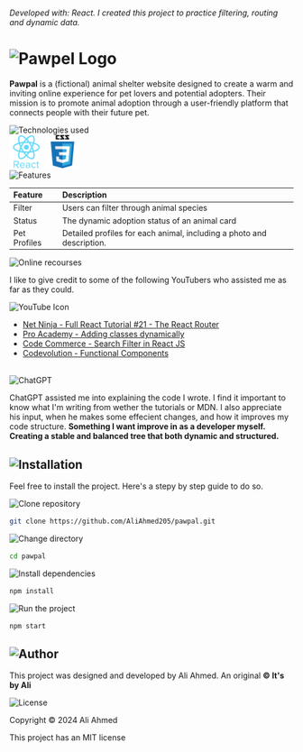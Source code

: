 <h6>Developed with: React. I created this project to practice filtering, routing and dynamic data.</h6>

# <img width="250" src="https://github.com/user-attachments/assets/713e81eb-73e5-4444-ab8c-6eca5367f8e6" alt="Pawpel Logo">

<p><b>Pawpal</b> is a (fictional) animal shelter website designed to create a warm and inviting online experience for pet lovers and potential adopters. Their mission is to promote animal adoption through a user-friendly platform that connects people with their future pet.</p>

<img src="https://github.com/user-attachments/assets/52c15c11-93de-4bf2-8865-eb4a2bf703d9" alt="Technologies used">

<div>
<img src="https://raw.githubusercontent.com/devicons/devicon/master/icons/react/react-original-wordmark.svg" alt="react" width="60" height="60"/> 
<img src="https://raw.githubusercontent.com/devicons/devicon/master/icons/css3/css3-original-wordmark.svg" alt="css3" width="60" height="60"/>
</div>

<img width="200px" src="https://github.com/user-attachments/assets/35cf0f64-c6a7-46ff-9b72-03df39b406a5" alt="Features">

| Feature | Description |
| :-- | :--- |
| Filter | Users can filter through animal species |
| Status | The dynamic adoption status of an animal card |
| Pet Profiles | Detailed profiles for each animal, including a photo and description. |

<img src="https://github.com/user-attachments/assets/5c691fce-ff7d-44c7-8f91-1d28b43a9cc2" alt="Online recourses">

<p>I like to give credit to some of the following YouTubers who assisted me as far as they could.</p>

<img width="50" src="https://github.com/user-attachments/assets/b6988824-6c91-4cb1-91bb-fabf0de05b56" alt="YouTube Icon">

* <a href="https://www.youtube.com/watch?v=aZGzwEjZrXc">Net Ninja - Full React Tutorial #21 - The React Router</a>
* <a href="https://www.youtube.com/watch?v=PAv5gEqU0fI">Pro Academy - Adding classes dynamically </a>
* <a href="https://www.youtube.com/watch?v=xAqCEBFGdYk&t=133s">Code Commerce - Search Filter in React JS</a>
* <a href="https://www.youtube.com/watch?v=Cla1WwguArA">Codevolution - Functional Components</a>
<br>
<img width="50" src="https://github.com/user-attachments/assets/ca17b26d-b03a-4814-a4ce-2f698d3c5f32" alt="ChatGPT">
<p>ChatGPT assisted me into explaining the code I wrote. I find it important to know what I'm writing from wether the tutorials or MDN. 
I also appreciate his input, when he makes some effecient changes, and how it improves my code structure. <b>Something I want improve in
as a developer myself. Creating a stable and balanced tree that both dynamic and structured.</b></p>


## <img src="https://github.com/user-attachments/assets/5a7ecc49-07ca-41c8-b241-6301015f48c0" alt="Installation">

<p>Feel free to install the project. Here's a stepy by step guide to do so.</p>

<img width="250" src="https://github.com/user-attachments/assets/583c481b-4e36-4383-b3a8-bc23e85818ee" alt="Clone repository">

```BASH
git clone https://github.com/AliAhmed205/pawpal.git
```

<img width="220" src="https://github.com/user-attachments/assets/fba0b76b-be33-43cb-b5be-0b410657f593" alt="Change directory">

```BASH
cd pawpal
```

<img width="250" src="https://github.com/user-attachments/assets/2ab52cb3-703d-4a5c-ad7b-3c9e4586427a" alt="Install dependencies">

```BASH
npm install
```

<img width="200" src="https://github.com/user-attachments/assets/a2e0210e-e14e-477c-b2b0-f115eab53cbf" alt="Run the project">

```BASH
npm start
```

## <img src="https://github.com/user-attachments/assets/6be41440-6b07-41c1-a6ff-767e4999e50a" alt="Author">

This project was designed and developed by Ali Ahmed. An original <b>© It's by Ali</b>

<img width="100" src="https://github.com/user-attachments/assets/712825d8-4ab4-43c5-8067-b01c291dd05a" alt="License">

<p>Copyright © 2024 Ali Ahmed</p>

<p>This project has an MIT license</p>







